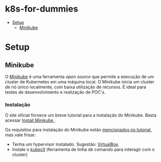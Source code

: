 # k8s-for-dummies 
- [Setup](#setup)
  - [Minikube](#minikube)

# Setup

## Minikube

O [Minikube](https://kubernetes.io/docs/setup/learning-environment/minikube/) é uma ferramenta *open source* que permite a execução de um cluster de Kubernetes em uma máquina local. O Minikube inicia um cluster de nó único localmente, com baixa utilização de recursos. É ideal para testes de desenvolvimento e realização de POC's.

### Instalação

O site oficial fornece um breve tutorial para a instalação do Minikube. Basta acessar [Install Minikube
](https://kubernetes.io/docs/tasks/tools/install-minikube/).

Os requisitos para instalação do Minikube estão [mencionados no tutorial](https://kubernetes.io/docs/tasks/tools/install-minikube/#before-you-begin), mas vale frisar:
- Tenha um hypervisor instalado. Sugestão: [VirtualBox](https://www.virtualbox.org/wiki/Downloads).
- Instale o [kubectl](https://kubernetes.io/docs/tasks/tools/install-kubectl/#install-kubectl-on-linux) (ferramenta de linha de comando para interagir com o cluster)

